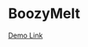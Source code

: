 # BoozyMelt

<a href="https://codesunny.000webhostapp.com/assignments/Boozy%20Melt/index.html">Demo Link</a>
